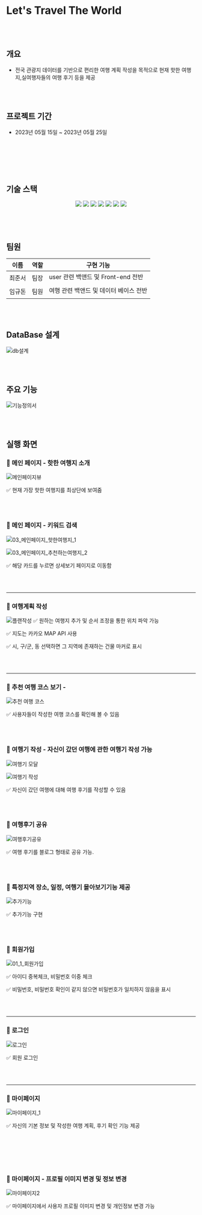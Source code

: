 # Let's Travel The World


<br><br>



## **개요**

- 전국 관광지 데이터를 기반으로 편리한 여행 계획 작성을 목적으로 현재 핫한 여행지,실여행자들의 여행 후기 등을 제공


<br><br>

## 프로젝트 기간

- 2023년 05월 15일 ~ 2023년 05월 25일

<br>

<br>


<br><br>

## 기술 스택

<p align="center">
  <img src="https://img.shields.io/badge/API-Kakao_Map-red?style=flat"> 
  <img src="https://img.shields.io/badge/Library-vue_Bootstrap-563D7C?style=flat&logo=bootstrap&logoColor=white"> 
  <img src="https://img.shields.io/badge/Language-Java-007396?style=flat&logo=java&logoColor=white"> 
  <img src="https://img.shields.io/badge/Language-JavaScript-F7DF1E?style=flat&logo=javascript&logoColor=white"> 
  <img src="https://img.shields.io/badge/Database-MySql-F80000?style=flat&logo=mysql&logoColor=white"> 
  <img src="https://img.shields.io/badge/Framework-Vue-D22128?style=flat&logo=vue.js&logoColor=white"> 
  <img src="https://img.shields.io/badge/Framework-SpringFramework-6DB33F?style=flat&logo=spring&logoColor=white">

</p>

###### <br><br>

## 팀원

<table>
  <thead>
    <tr>
      <th>이름</th>
      <th>역할</th>
      <th>구현 기능</th>
    </tr>
  </thead>
  <tbody>
    <tr>
      <td rowspan="2">최준서</td>
      <td rowspan="2">팀장</td>
      <td> user 관련 백앤드 및 Front-end 전반 </td>
    </tr>
    <tr>
      <td> </td>
    </tr>
    <tr>
      <td rowspan="2">임규돈</td>
      <td rowspan="2">팀원</td>
      <td>여행 관련 백앤드 및 데이터 베이스 전반</td>
    </tr>
    <tr>
      <td> </td>
    </tr>
  </tbody>
</table>

<br><br>

## **DataBase 설계**

![db설계](./img/db.png)

<br><br>

## 주요 기능

![기능정의서](./assets/기능정의서.png)

<br><br>

## 실행 화면

### 🔗 메인 페이지 - 핫한 여행지 소개 

![메인페이지뷰](./img/mainpage.png)

✅ 현재 가장 핫한 여행지를 최상단에 보여줌 

<br><br>

### 🔗 메인 페이지 - 키워드 검색

![03_메인페이지_핫한여행지_1](./img/main1.png)

![03_메인페이지_추천하는여행지_2](./img/main2.png)

✅ 해당 카드를 누르면 상세보기 페이지로 이동함 

<br><br>

---


### 🔗 여행계획 작성

![플랜작성](./img/plan.png)
✅ 원하는 여행지 추가 및 순서 조정을 통한 위치 파악 가능 

✅ 지도는 카카오 MAP API 사용

✅ 시, 구/군, 동 선택하면 그 지역에 존재하는 건물 마커로 표시


<br><br>

---


### **🔗 추천 여행 코스 보기 -**

![추천 여행 코스](./img/plans.png)

✅ 사용자들이 작성한 여행 코스를 확인해 볼 수 있음

<br><br>

### **🔗 여행기 작성 - 자신이 갔던 여행에 관한 여행기 작성 가능**

![여행기 모달](./img/modal.png)

![여행기 작성](./img/write.png)

✅ 자신이 갔던 여행에 대해 여행 후기를 작성할 수 있음

<br><br>

### **🔗 여행후기 공유**

![여행후기공유](./img/writeShare.png)

✅ 여행 후기를 블로그 형태로 공유 가능.

<br><br>

### **🔗 특정지역 장소, 일정, 여행기 몰아보기기능 제공**

![추가기능](./img/total.png)

✅ 추가기능 구현 

<br><br>



### 🔗 회원가입

![01_1_회원가입](./img/join.png)

✅ 아이디 중복체크, 비밀번호 이중 체크

✅ 비밀번호, 비밀번호 확인이 같지 않으면 비밀번호가 일치하지 않음을 표시

<br><br>


---


### **🔗  로그인**

![로그인](./img/login.png)

✅ 회원 로그인

<br><br>

----

### **🔗 마이페이지**

![마이페이지_1](./img/mypage.png)

✅ 자신의 기본 정보 및 작성한 여행 계획, 후기 확인 기능 제공 

<br><br>


<br><br>

### **🔗 마이페이지 - 프로필 이미지 변경 및 정보 변경**

![마이페이지2](./img/mypage2.png)

✅ 마이페이지에서 사용자 프로필 이미지 변경 및 개인정보 변경 가능 

<br><br>

